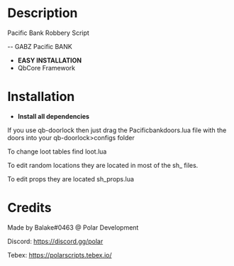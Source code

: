 # Description
Pacific Bank Robbery Script

-- GABZ Pacific BANK

* **EASY INSTALLATION**
* QbCore Framework

# Installation

* **Install all dependencies**


If you use qb-doorlock then just drag the Pacificbankdoors.lua file with the doors into your qb-doorlock>configs folder

To change loot tables find loot.lua

To edit random locations they are located in most of the sh_ files. 

To edit props they are located sh_props.lua



# Credits
Made by Balake#0463 @ Polar Development

Discord: https://discord.gg/polar

Tebex: https://polarscripts.tebex.io/